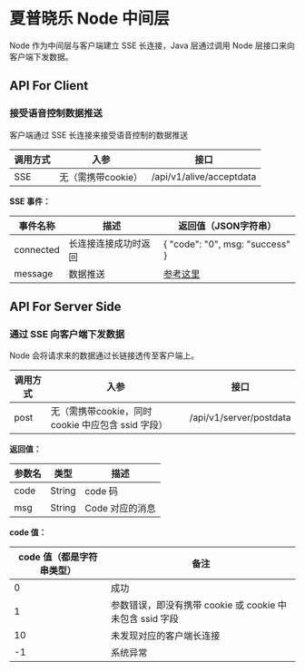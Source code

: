 # 夏普晓乐 Node 中间层

Node 作为中间层与客户端建立 SSE 长连接，Java 层通过调用 Node 层接口来向客户端下发数据。

## API For Client

### 接受语音控制数据推送

客户端通过 SSE 长连接来接受语音控制的数据推送

| 调用方式 | 入参 | 接口 |
| ----- | -- | --- |
|  SSE  | 无（需携带cookie）| /api/v1/alive/acceptdata |

**SSE 事件：**

| 事件名称 | 描述 | 返回值（JSON字符串） |
| ---  | ---- | ---- |
| connected | 长连接连接成功时返回 | { "code": "0", msg: "success" } |
| message | 数据推送 | [参考这里](http://cf.jd.com/pages/viewpage.action?pageId=98361460) |


## API For Server Side

### 通过 SSE 向客户端下发数据

Node 会将请求来的数据通过长链接透传至客户端上。

| 调用方式 | 入参 | 接口 |
| ----- | -- | --- |
|  post  | 无（需携带cookie，同时 cookie 中应包含 ssid 字段）| /api/v1/server/postdata |


**返回值：**

| 参数名 | 类型 | 描述 |
| ----- | -- | -- |
| code | String | code 码 |
| msg  | String | Code 对应的消息 |

**code 值：**

| code 值（都是字符串类型）| 备注 |
| ----- | -- |
| 0       | 成功 |
| 1       | 参数错误，即没有携带 cookie 或 cookie 中未包含 ssid 字段  |
| 10       | 未发现对应的客户端长连接  |
| -1      | 系统异常 |


